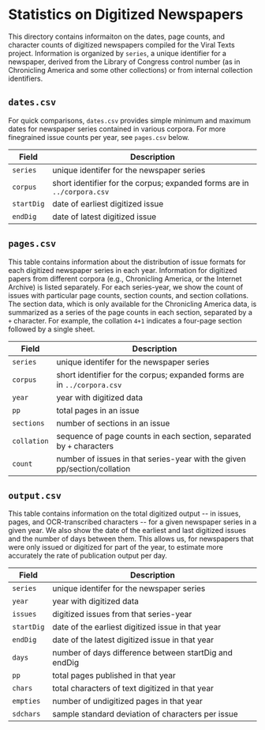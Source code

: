 # Statistics on Digitized Newspapers

This directory contains informaiton on the dates, page counts, and character counts of digitized newspapers compiled for the Viral Texts project.  Information is organized by `series`, a unique identifier for a newspaper, derived from the Library of Congress control number (as in Chronicling America and some other collections) or from internal collection identifiers.

## `dates.csv`

For quick comparisons, `dates.csv` provides simple minimum and maximum dates for newspaper series contained in various corpora.  For more finegrained issue counts per year, see `pages.csv` below.

Field | Description
---- | ----
`series` | unique identifer for the newspaper series
`corpus` | short identifier for the corpus; expanded forms are in `../corpora.csv`
`startDig` | date of earliest digitized issue
`endDig` | date of latest digitized issue

## `pages.csv`

This table contains information about the distribution of issue formats for each digitized newspaper series in each year.  Information for digitized papers from different corpora (e.g., Chronicling America, or the Internet Archive) is listed separately.  For each series-year, we show the count of issues with particular page counts, section counts, and section collations.  The section data, which is only available for the Chronicling America data, is summarized as a series of the page counts in each section, separated by a `+` character.  For example, the collation `4+1` indicates a four-page section followed by a single sheet.

Field | Description
---- | ----
`series` | unique identifer for the newspaper series
`corpus` | short identifier for the corpus; expanded forms are in `../corpora.csv`
`year` | year with digitized data
`pp` | total pages in an issue
`sections` | number of sections in an issue
`collation` | sequence of page counts in each section, separated by `+` characters
`count` | number of issues in that series-year with the given pp/section/collation

## `output.csv`

This table contains information on the total digitized output -- in issues, pages, and OCR-transcribed characters -- for a given newspaper series in a given year.  We also show the date of the earliest and last digitized issues and the number of days between them.  This allows us, for newspapers that were only issued or digitized for part of the year, to estimate more accurately the rate of publication output per day.

Field | Description
---- | ----
`series` | unique identifer for the newspaper series
`year` | year with digitized data
`issues` | digitized issues from that series-year
`startDig` | date of the earliest digitized issue in that year
`endDig` | date of the latest digitized issue in that year
`days` | number of days difference between startDig and endDig
`pp` | total pages published in that year
`chars` | total characters of text digitized in that year
`empties` | number of undigitized pages in that year
`sdchars` | sample standard deviation of characters per issue
